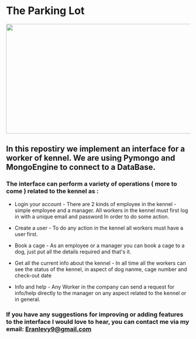 # The Parking Lot

<a href="url"><img src = "https://www.rishonfoundation.org/wp-content/uploads/2020/08/dog.jpg" align = "center" height="300" width="700" ></a>
 
## In this repostiry we implement an interface for a worker of kennel. We are using Pymongo and MongoEngine to connect to a DataBase.
### The interface can perform a variety of operations ( more to come ) related to the kennel as : 

* Login your account - There are 2 kinds of employee in the kennel - simple employee and a manager. All workers in the kennel must first log in with a unique email and password 
In order to do some action.

* Create a user - To do any action in the kennel all workers must have a user first.

* Book a cage - As an employee or a manager you can book a cage to a dog, just put all the details required and that's it.

* Get all the current info about the kennel - In all time all the workers can see the status of the kennel, in aspect of dog nanme, cage number and check-out date

* Info and help - Any Worker in the company can send a request for info/help directly to the manager on any aspect related to the kennel or in general.


### If you have any suggestions for improving or adding features to the interface I would love to hear, you can contact me via my email: Eranlevy9@gmail.com
